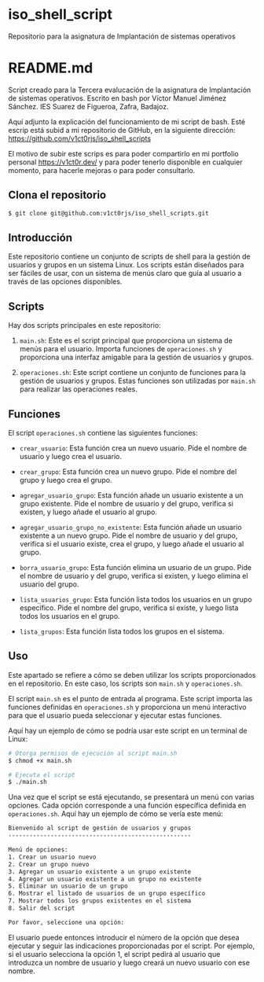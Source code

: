 # iso_shell_script
Repositorio para la asignatura de Implantación de sistemas operativos

# README.md

Script creado para la Tercera evalucación de la asignatura de Implantación de sistemas operativos.
Escrito en bash por Víctor Manuel Jiménez Sánchez.
IES Suarez de Figueroa, Zafra, Badajoz.

Aquí adjunto la explicación del funcionamiento de mi script de bash. Esté escrip está subid a mi repositorio de GitHub, 
en la siguiente dirección: https://github.com/v1ct0rjs/iso_shell_scripts

El motivo de subir este scrips es para poder compartirlo en mi portfolio personal 
https://v1ct0r.dev/ y para poder tenerlo disponible en cualquier momento, para hacerle mejoras o para poder consultarlo.


## Clona el repositorio
```bash
$ git clone git@github.com:v1ct0rjs/iso_shell_scripts.git
```
## Introducción

Este repositorio contiene un conjunto de scripts de shell para la gestión de usuarios y grupos en un sistema Linux. Los scripts están diseñados para ser fáciles de usar, con un sistema de menús claro que guía al usuario a través de las opciones disponibles.

## Scripts

Hay dos scripts principales en este repositorio:

1. `main.sh`: Este es el script principal que proporciona un sistema de menús para el usuario. Importa funciones de `operaciones.sh` y proporciona una interfaz amigable para la gestión de usuarios y grupos.

2. `operaciones.sh`: Este script contiene un conjunto de funciones para la gestión de usuarios y grupos. Estas funciones son utilizadas por `main.sh` para realizar las operaciones reales.

## Funciones

El script `operaciones.sh` contiene las siguientes funciones:

- `crear_usuario`: Esta función crea un nuevo usuario. Pide el nombre de usuario y luego crea el usuario.

- `crear_grupo`: Esta función crea un nuevo grupo. Pide el nombre del grupo y luego crea el grupo.

- `agregar_usuario_grupo`: Esta función añade un usuario existente a un grupo existente. Pide el nombre de usuario y del grupo, verifica si existen, y luego añade el usuario al grupo.

- `agregar_usuario_grupo_no_existente`: Esta función añade un usuario existente a un nuevo grupo. Pide el nombre de usuario y del grupo, verifica si el usuario existe, crea el grupo, y luego añade el usuario al grupo.

- `borra_usuario_grupo`: Esta función elimina un usuario de un grupo. Pide el nombre de usuario y del grupo, verifica si existen, y luego elimina el usuario del grupo.

- `lista_usuarios_grupo`: Esta función lista todos los usuarios en un grupo específico. Pide el nombre del grupo, verifica si existe, y luego lista todos los usuarios en el grupo.

- `lista_grupos`: Esta función lista todos los grupos en el sistema.

## Uso

Este apartado se refiere a cómo se deben utilizar los scripts proporcionados en el repositorio. En este caso, los scripts son `main.sh` y `operaciones.sh`.

El script `main.sh` es el punto de entrada al programa. Este script importa las funciones definidas en `operaciones.sh` y proporciona un menú interactivo para que el usuario pueda seleccionar y ejecutar estas funciones.

Aquí hay un ejemplo de cómo se podría usar este script en un terminal de Linux:

```bash
# Otorga permisos de ejecución al script main.sh
$ chmod +x main.sh

# Ejecuta el script
$ ./main.sh
```

Una vez que el script se está ejecutando, se presentará un menú con varias opciones. Cada opción corresponde a una función específica definida en `operaciones.sh`. Aquí hay un ejemplo de cómo se vería este menú:

```bash
Bienvenido al script de gestión de usuarios y grupos
----------------------------------------------------

Menú de opciones:
1. Crear un usuario nuevo
2. Crear un grupo nuevo
3. Agregar un usuario existente a un grupo existente
4. Agregar un usuario existente a un grupo no existente
5. Eliminar un usuario de un grupo
6. Mostrar el listado de usuarios de un grupo específico
7. Mostrar todos los grupos existentes en el sistema
8. Salir del script

Por favor, seleccione una opción: 
```

El usuario puede entonces introducir el número de la opción que desea ejecutar y seguir las indicaciones proporcionadas por el script. Por ejemplo, si el usuario selecciona la opción 1, el script pedirá al usuario que introduzca un nombre de usuario y luego creará un nuevo usuario con ese nombre.